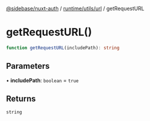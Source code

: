 [@sidebase/nuxt-auth](../../../../index.md) / [runtime/utils/url](../index.md) / getRequestURL

# getRequestURL()

```ts
function getRequestURL(includePath): string
```

## Parameters

• **includePath**: `boolean` = `true`

## Returns

`string`
